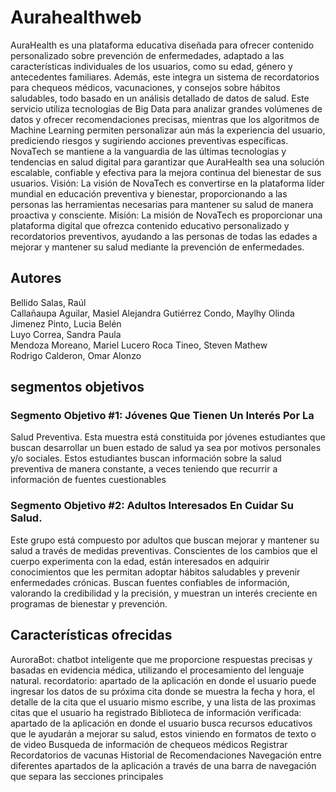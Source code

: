 # Aurahealthweb
AuraHealth es una plataforma educativa diseñada para ofrecer contenido personalizado sobre 
prevención de enfermedades, adaptado a las características individuales de los 
usuarios, como su edad, género y antecedentes familiares. Además, este integra 
un sistema de recordatorios para chequeos médicos, vacunaciones, y consejos 
sobre hábitos saludables, todo basado en un análisis detallado de datos de salud. 
Este servicio utiliza tecnologías de Big Data para analizar grandes 
volúmenes de datos y ofrecer recomendaciones precisas, mientras que los 
algoritmos de Machine Learning permiten personalizar aún más la experiencia del 
usuario, prediciendo riesgos y sugiriendo acciones preventivas específicas. 
NovaTech se mantiene a la vanguardia de las últimas tecnologías y tendencias en 
salud digital para garantizar que AuraHealth sea una solución escalable, confiable 
y efectiva para la mejora continua del bienestar de sus usuarios. 
Visión: La visión de NovaTech es convertirse en la plataforma líder mundial 
en educación preventiva y bienestar, proporcionando a las personas las 
herramientas necesarias para mantener su salud de manera proactiva y 
consciente. 
Misión: La misión de NovaTech es proporcionar una plataforma digital que 
ofrezca contenido educativo personalizado y recordatorios preventivos, ayudando 
a las personas de todas las edades a mejorar y mantener su salud mediante la 
prevención de enfermedades. 
## Autores
Bellido Salas, Raúl                                                    
Callañaupa Aguilar, Masiel Alejandra 
Gutiérrez Condo, Maylhy Olinda                  
Jimenez Pinto, Lucia Belén                     
Luyo Correa, Sandra Paula                    
Mendoza Moreano, Mariel Lucero 
Roca Tineo, Steven Mathew                            
Rodrigo Calderon, Omar Alonzo                   
## segmentos objetivos
### Segmento Objetivo #1: Jóvenes Que Tienen Un Interés Por La 
Salud Preventiva. 
Esta muestra está constituida por jóvenes estudiantes que buscan 
desarrollar un buen estado de salud ya sea por motivos personales y/o sociales. 
Estos estudiantes buscan información sobre la salud preventiva de manera 
constante, a veces teniendo que recurrir a información de fuentes cuestionables
### Segmento Objetivo #2: Adultos Interesados En Cuidar Su Salud. 
Este grupo está compuesto por adultos que buscan mejorar y mantener su 
salud a través de medidas preventivas. Conscientes de los cambios que el cuerpo 
experimenta con la edad, están interesados en adquirir conocimientos que les 
permitan adoptar hábitos saludables y prevenir enfermedades crónicas. Buscan 
fuentes confiables de información, valorando la credibilidad y la precisión, y 
muestran un interés creciente en programas de bienestar y prevención. 
## Características ofrecidas
AuroraBot: chatbot inteligente que me proporcione respuestas precisas y
basadas en evidencia médica, utilizando el procesamiento 
del lenguaje natural.
recordatorio: apartado de la aplicación en donde el usuario puede ingresar los datos de su próxima cita
donde se muestra la fecha y hora, el detalle de la cita que el usuario mismo escribe, y una lista de 
las proximas citas que el usuario ha registrado
Biblioteca de información verificada: apartado de la aplicación en donde el usuario busca recursos educativos que le ayudarán 
a mejorar su salud, estos viniendo en formatos de texto o de video
Busqueda de información de chequeos médicos
Registrar Recordatorios de vacunas
Historial de Recomendaciones
Navegación entre diferentes apartados de la aplicación a través de una barra de navegación que separa las secciones principales
